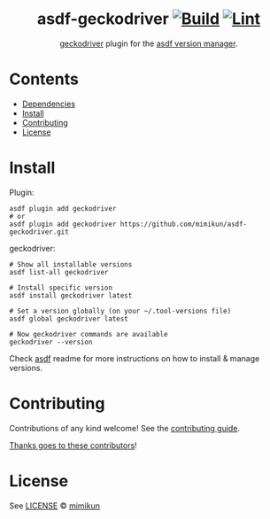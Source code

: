<div align="center">

# asdf-geckodriver [![Build](https://github.com/mimikun/asdf-geckodriver/actions/workflows/build.yml/badge.svg)](https://github.com/mimikun/asdf-geckodriver/actions/workflows/build.yml) [![Lint](https://github.com/mimikun/asdf-geckodriver/actions/workflows/lint.yml/badge.svg)](https://github.com/mimikun/asdf-geckodriver/actions/workflows/lint.yml)


[geckodriver](https://github.com/mozilla/geckodriver) plugin for the [asdf version manager](https://asdf-vm.com).

</div>

# Contents

- [Dependencies](#dependencies)
- [Install](#install)
- [Contributing](#contributing)
- [License](#license)

# Install

Plugin:

```shell
asdf plugin add geckodriver
# or
asdf plugin add geckodriver https://github.com/mimikun/asdf-geckodriver.git
```

geckodriver:

```shell
# Show all installable versions
asdf list-all geckodriver

# Install specific version
asdf install geckodriver latest

# Set a version globally (on your ~/.tool-versions file)
asdf global geckodriver latest

# Now geckodriver commands are available
geckodriver --version
```

Check [asdf](https://github.com/asdf-vm/asdf) readme for more instructions on how to
install & manage versions.

# Contributing

Contributions of any kind welcome! See the [contributing guide](CONTRIBUTING.md).

[Thanks goes to these contributors](https://github.com/mimikun/asdf-geckodriver/graphs/contributors)!

# License

See [LICENSE](LICENSE) © [mimikun](https://github.com/mimikun/)
